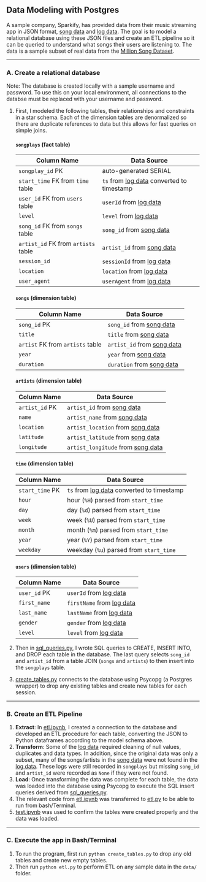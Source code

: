 ## Data Modeling with Postgres

A sample company, Sparkify, has provided data from their music streaming app in JSON format, [song data](data/song_data/) and [log data](data/log_data/). The goal is to model a relational database using these JSON files and create an ETL pipeline so it can be queried to understand what songs their users are listening to. The data is a sample subset of real data from the [Million Song Dataset](https://labrosa.ee.columbia.edu/millionsong/).

<hr>

### A. Create a relational database
Note: The database is created locally with a sample username and password. To use this on your local environment, all connections to the databse must be replaced with your username and password.

1. First, I modeled the following tables, their relationships and constraints in a star schema. Each of the dimension tables are denormalized so there are duplicate references to data but this allows for fast queries on simple joins.

   #### `songplays` (fact table)
   | Column Name | Data Source |
   | ----------- | ----------- |
   | `songplay_id` PK | auto-generated SERIAL | 
   | `start_time` FK from `time` table | `ts` from [log data](data/log_data/) converted to timestamp |
   | `user_id` FK from `users` table | `userId` from [log data](data/log_data/) |
   | `level` | `level` from [log data](data/log_data/) |
   | `song_id` FK from `songs` table | `song_id` from [song data](data/song_data/) |
   | `artist_id` FK from `artists` table | `artist_id` from [song data](data/song_data/) |
   | `session_id` | `sessionId` from [log data](data/log_data/) |
   | `location` | `location` from [log data](data/log_data/) |
   | `user_agent` | `userAgent` from [log data](data/log_data/) |

   #### `songs` (dimension table)
   | Column Name | Data Source |
   | ----------- | ----------- |
   | `song_id` PK | `song_id` from [song data](data/song_data/) |
   | `title` | `title` from [song data](data/song_data/) |
   | `artist` FK from `artists` table | `artist_id` from [song data](data/song_data/) |
   | `year` | `year` from [song data](data/song_data/) |
   | `duration` | `duration` from [song data](data/song_data/) |

   #### `artists` (dimension table)
   | Column Name | Data Source |
   | ----------- | ----------- |
   | `artist_id` PK | `artist_id` from [song data](data/song_data/) |
   | `name` | `artist_name` from [song data](data/song_data/) |
   | `location` | `artist_location` from [song data](data/song_data/) |
   | `latitude` | `artist_latitude` from [song data](data/song_data/) |
   | `longitude` | `artist_longitude` from [song data](data/song_data/) |

   #### `time` (dimension table)
   | Column Name | Data Source |
   | ----------- | ----------- |
   | `start_time` PK | `ts` from [log data](data/log_data/) converted to timestamp |
   | `hour` | hour (`%H`) parsed from `start_time` |
   | `day` | day (`%d`) parsed from `start_time` |
   | `week` | week (`%U`) parsed from `start_time` |
   | `month` | month (`%m`) parsed from `start_time` |
   | `year` | year (`%Y`) parsed from `start_time` |
   | `weekday` | weekday (`%u`) parsed from `start_time` |
   
   #### `users` (dimension table)
   | Column Name | Data Source |
   | ----------- | ----------- |
   | `user_id` PK | `userId` from [log data](data/log_data/) |
   | `first_name ` | `firstName` from [log data](data/log_data/) |
   | `last_name` | `lastName` from [log data](data/log_data/) |
   | `gender ` | `gender` from [log data](data/log_data/) |
   | `level ` | `level` from [log data](data/log_data/) |

2. Then in [sql_queries.py](sql_queries.py), I wrote SQL queries to CREATE, INSERT INTO, and DROP each table in the database. The last query selects `song_id` and `artist_id` from a table JOIN (`songs` and `artists`) to then insert into the `songplays` table. 

3. [create_tables.py](create_tables.py) connects to the database using Psycopg (a Postgres wrapper) to drop any existing tables and create new tables for each session.  

<hr>

### B. Create an ETL Pipeline

1. **Extract**: In [etl.ipynb](etl.ipynb), I created a connection to the database and developed an ETL procedure for each table, converting the JSON to Python dataframes according to the model schema above. 
2. **Transform**: Some of the [log data](data/log_data/) required cleaning of null values, duplicates and data types. In addition, since the original data was only a subset, many of the songs/artists in the [song data](data/song_data/) were not found in the [log data](data/log_data/). These logs were still recorded in `songplays` but missing `song_id` and `artist_id` were recorded as `None` if they were not found.
3. **Load**: Once transforming the data was complete for each table, the data was loaded into the database using Psycopg to execute the SQL insert queries derived from [sql_queries.py](sql_queries.py).
4. The relevant code from [etl.ipynb](etl.ipynb) was transferred to [etl.py](etl.py) to be able to run from bash/Terminal.
5. [test.ipynb](test.ipynb) was used to confirm the tables were created properly and the data was loaded.

<hr>

### C. Execute the app in Bash/Terminal
1. To run the program, first run `python create_tables.py` to drop any old tables and create new empty tables.
2. Then run `python etl.py` to perform ETL on any sample data in the `data/` folder.